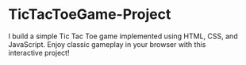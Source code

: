 # TicTacToeGame-Project
I build a simple Tic Tac Toe game implemented using HTML, CSS, and JavaScript. Enjoy classic gameplay in your browser with this interactive project!
